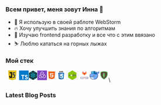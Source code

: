### Всем привет, меня зовут Инна 👋
- 🔭 Я использую в своей раблоте WebStorm
- 🔥 Хочу улучшить знания по алгоритмам 
- 🌱 Изучаю frontend разработку и все что с этим ввязано
- ⛷ Люблю кататься на горных лыжах 

### Мой стек
[<img height="26px" align="left" alt="javascript" src="https://github.com/iibadreeva/iibadreeva/blob/main/images/js_thumb.jpg?raw=true">](https://learn.javascript.ru/)
[<img height="26px" align="left" alt="typescript" src="https://github.com/iibadreeva/iibadreeva/blob/main/images/typescript.png?raw=true">](https://www.typescriptlang.org/)
[<img height="26px" align="left" alt="react" src="https://github.com/iibadreeva/iibadreeva/blob/main/images/png-transparent-black-and-blue-atom-icon-screenshot-react-javascript-responsive-web-design-github-angularjs-github-logo-electric-blue-signage.png?raw=true">](https://reactjs.org/)
[<img height="26px" align="left" alt="redux" src="https://github.com/iibadreeva/iibadreeva/blob/main/images/5ed819a41bec6275eade8334_Redux-p-800.jpeg?raw=true">](https://redux.js.org/)
[<img height="26px" align="left" alt="html" src="https://github.com/iibadreeva/iibadreeva/blob/main/images/kisspng-html-web-development-responsive-web-design-cascadi-end-5acb4fc4bdc2a9.6992816915232736687773.jpg?raw=true">](http://htmlbook.ru/html)
[<img height="26px" align="left" alt="css" src="https://github.com/iibadreeva/iibadreeva/blob/main/images/logo-css3.png?raw=true">](https://www.w3schools.com/css/default.asp)
[<img height="26px" align="left" alt="nodejs" src="https://github.com/iibadreeva/iibadreeva/blob/main/images/kisspng-node-js-javascript-react-mean-angularjs-austin-anderson-5c3569cfb277c8.831319791547004367731.jpg?raw=true">](https://nodejs.org/en/)
[<img height="26px" align="left" alt="ci/cd" src="https://github.com/iibadreeva/iibadreeva/blob/main/images/pasted-from-clipboard.png?raw=true">](https://habr.com/ru/company/otus/blog/515078/)
[<img height="26px" align="left" alt="docker" src="https://github.com/iibadreeva/iibadreeva/blob/main/images/CozzMFiUkAAD0vq.png?raw=true">](https://www.docker.com/)
[<img height="26px" align="left" alt="mongodb" src="https://github.com/iibadreeva/iibadreeva/blob/main/images/mongodb.png?raw=true">](https://www.mongodb.com/)
\
\
### Latest Blog Posts
<!-- BLOG-POST-LIST:START -->
<!-- BLOG-POST-LIST:END -->

<!--
**iibadreeva/iibadreeva** is a ✨ _special_ ✨ repository because its `README.md` (this file) appears on your GitHub profile.

Here are some ideas to get you started:
### Hi there 👋
- 🔭 I’m currently working on ...
- 🌱 I’m currently learning ...
- 👯 I’m looking to collaborate on ...
- 🤔 I’m looking for help with ...
- 💬 Ask me about ...
- 📫 How to reach me: ...
- 😄 Pronouns: ...
- ⚡ Fun fact: ...
-->
